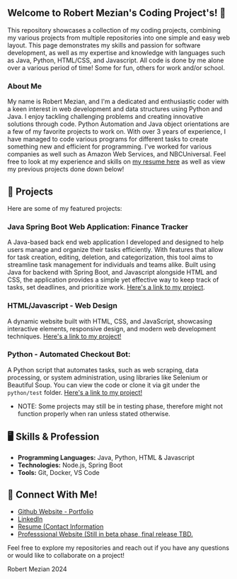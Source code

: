## Welcome to Robert Mezian's Coding Project's! 👋

This repository showcases a collection of my coding projects, combining my various projects from multiple repositories into one simple and easy web layout. This page demonstrates my skills and passion for software development, as well as my expertise and knowledge with languages such as Java, Python, HTML/CSS, and Javascript. All code is done by me alone over a various period of time! Some for fun, others for work and/or school. 

### About Me

My name is Robert Mezian, and I'm a dedicated and enthusiastic coder with a keen interest in web development and data structures using Python and Java. I enjoy tackling challenging problems and creating innovative solutions through code. Python Automation and Java object orientations are a few of my favorite projects to work on. With over 3 years of experience, I have managed to code various programs for different tasks to create something new and efficient for programming. I've worked for various companies as well such as Amazon Web Services, and NBCUniversal. Feel free to look at my experience and skills on [my resume here](https://github.com/user-attachments/files/17630384/2024_ResumeRobertMezian.pdf) as well as view my previous projects done down below!


## 📒 Projects 

Here are some of my featured projects:

 ### **Java Spring Boot Web Application: Finance Tracker**
A Java-based back end web application I developed and designed to help users manage and organize their tasks efficiently. With features that allow for task creation, editing, deletion, and categorization, this tool aims to streamline task management for individuals and teams alike. Built using Java for backend with Spring Boot, and Javascript alongside HTML and CSS, the application provides a simple yet effective way to keep track of tasks, set deadlines, and prioritize work. 
<a href="https://github.com/ramezian1/finance-tracker" target="_blank" rel="noopener noreferrer">Here's a link to my project</a>.
   
 ### **HTML/Javascript - Web Design**
A dynamic website built with HTML, CSS, and JavaScript, showcasing interactive elements, responsive design, and modern web development techniques. 
<a href="html/index.html" target="_blank" rel="noopener noreferrer">Here's a link to my project!</a>

  
 ### **Python - Automated Checkout Bot:**
A Python script that automates tasks, such as web scraping, data processing, or system administration, using libraries like Selenium or Beautiful Soup. 
You can view the code or clone it via git under the `python/test` folder. 
<a href="https://github.com/ramezian1/ramezian1.github.io/blob/main/python/main" target="_blank" rel="noopener noreferrer">Here's a link to my project!</a>

  
*   NOTE: Some projects may still be in testing phase, therefore might not function properly when ran unless stated otherwise. 


## 🖥️ Skills & Profession 

*   **Programming Languages:** Java, Python, HTML & Javascript
*   **Technologies:** Node.js, Spring Boot
*   **Tools:** Git, Docker, VS Code

## 📝 Connect With Me!

*   [Github Website - Portfolio](https://ramezian1.github.io/)
*   [LinkedIn](https://www.linkedin.com/in/robert-mezian/)
*   [Resume (Contact Information](https://github.com/user-attachments/files/17630384/2024_ResumeRobertMezian.pdf)
*   [Professsional Website (Still in beta phase, final release TBD.](https://robertmezian.com/)


Feel free to explore my repositories and reach out if you have any questions or would like to collaborate on a project!


Robert Mezian 2024
